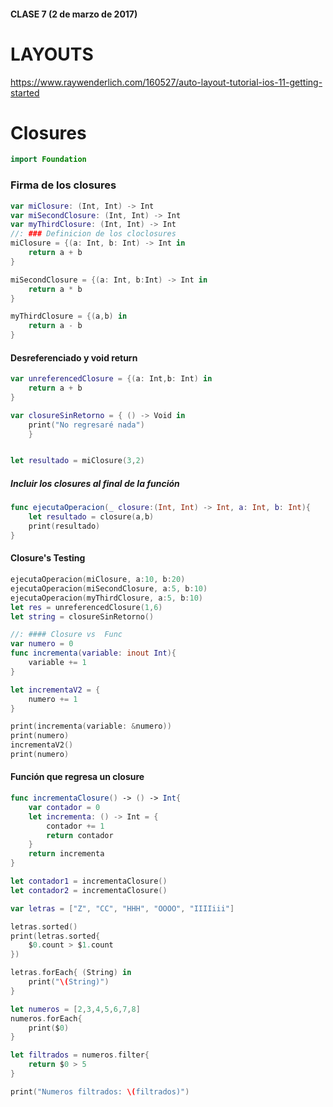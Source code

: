 #### CLASE 7 (2 de marzo de 2017)
# LAYOUTS
https://www.raywenderlich.com/160527/auto-layout-tutorial-ios-11-getting-started


# Closures


```swift
import Foundation
```


### Firma de los closures

```swift
var miClosure: (Int, Int) -> Int
var miSecondClosure: (Int, Int) -> Int
var myThirdClosure: (Int, Int) -> Int
//: ### Definicion de los cloclosures
miClosure = {(a: Int, b: Int) -> Int in
    return a + b
}

miSecondClosure = {(a: Int, b:Int) -> Int in
    return a * b
}

myThirdClosure = {(a,b) in
    return a - b
}
```

#### Desreferenciado y void return


```swift
var unreferencedClosure = {(a: Int,b: Int) in
    return a + b
}

var closureSinRetorno = { () -> Void in
    print("No regresaré nada")
    }


let resultado = miClosure(3,2)
```
##### Incluir los closures al final de la función

```swift
func ejecutaOperacion(_ closure:(Int, Int) -> Int, a: Int, b: Int){
    let resultado = closure(a,b)
    print(resultado)
}
```
#### Closure's Testing

```swift
ejecutaOperacion(miClosure, a:10, b:20)
ejecutaOperacion(miSecondClosure, a:5, b:10)
ejecutaOperacion(myThirdClosure, a:5, b:10)
let res = unreferencedClosure(1,6)
let string = closureSinRetorno()

//: #### Closure vs  Func
var numero = 0
func incrementa(variable: inout Int){
    variable += 1
}

let incrementaV2 = {
    numero += 1
}

print(incrementa(variable: &numero))
print(numero)
incrementaV2()
print(numero)
```

#### Función que regresa un closure
```swift
func incrementaClosure() -> () -> Int{
    var contador = 0
    let incrementa: () -> Int = {
        contador += 1
        return contador
    }
    return incrementa
}

let contador1 = incrementaClosure()
let contador2 = incrementaClosure()

var letras = ["Z", "CC", "HHH", "OOOO", "IIIIiii"]

letras.sorted()
print(letras.sorted{
    $0.count > $1.count
})

letras.forEach{ (String) in
    print("\(String)")
}

let numeros = [2,3,4,5,6,7,8]
numeros.forEach{
    print($0)
}

let filtrados = numeros.filter{
    return $0 > 5
}

print("Numeros filtrados: \(filtrados)")
```











